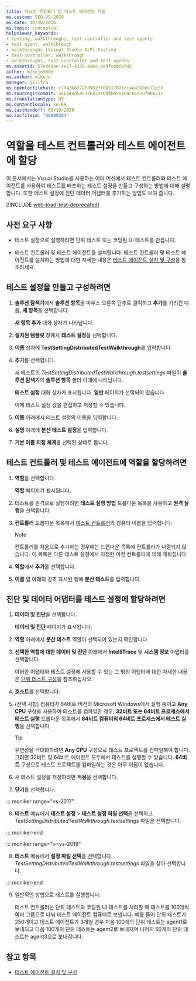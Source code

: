 ```yaml
---
title: 테스트 컨트롤러 및 테스트 에이전트 역할
ms.custom: SEO-VS-2020
ms.date: 10/20/2016
ms.topic: conceptual
helpviewer_keywords:
- testing, walkthroughs, test controller and test agents
- test agent, walkthrough
- walkthroughs [Visual Studio ALM] testing
- test controller, walkthrough
- walkthroughs, test controller and test agents
ms.assetid: 57ed43ae-4e67-4139-8aec-3e9fceb0a745
author: mikejo5000
ms.author: mikejo
manager: jillfra
ms.openlocfilehash: c7f4360772f3962ff60517071dcae4318dc71e56
ms.sourcegitcommit: 566144d59c376474c09bbb55164c01d70f4b621c
ms.translationtype: HT
ms.contentlocale: ko-KR
ms.lasthandoff: 09/19/2020
ms.locfileid: "90809304"
---
```

# <a name="assign-roles-to-a-test-controller-and-test-agent"></a>역할을 테스트 컨트롤러와 테스트 에이전트에 할당

이 문서에서는 Visual Studio를 사용하는 여러 머신에서 테스트 컨트롤러와 테스트 에이전트를 사용하여 테스트를 배포하는 테스트 설정을 만들고 구성하는 방법에 대해 설명합니다. 또한 테스트 설정에 진단 데이터 어댑터를 추가하는 방법도 보여 줍니다.

[!INCLUDE [web-load-test-deprecated](includes/web-load-test-deprecated.md)]

## <a name="prerequisites"></a>사전 요구 사항

- 테스트 설정으로 실행하려면 단위 테스트 또는 코딩된 UI 테스트를 만듭니다.

- 테스트 컨트롤러 및 테스트 에이전트를 설치합니다. 테스트 컨트롤러 및 테스트 에이전트를 설치하는 방법에 대한 자세한 내용은 [테스트 에이전트 설치 및 구성](../test/lab-management/install-configure-test-agents.md)을 참조하세요.

## <a name="to-create-and-configure-a-test-setting"></a>테스트 설정을 만들고 구성하려면

1. **솔루션 탐색기**에서 **솔루션 항목**을 마우스 오른쪽 단추로 클릭하고 **추가**를 가리킨 다음, **새 항목**을 선택합니다.

     **새 항목 추가** 대화 상자가 나타납니다.

2. **설치된 템플릿** 창에서 **테스트 설정**을 선택합니다.

3. **이름** 상자에 **TestSettingDistributedTestWalkthrough**를 입력합니다.

4. **추가**를 선택합니다.

     새 테스트의 *TestSettingDistributedTestWalkthrough.testsettings* 파일이 **솔루션 탐색기**의 **솔루션 항목** 폴더 아래에 나타납니다.

     **테스트 설정** 대화 상자가 표시됩니다. **일반** 페이지가 선택되어 있습니다.

     이제 테스트 설정 값을 편집하고 저장할 수 있습니다.

5. **이름** 아래에서 테스트 설정의 이름을 입력합니다.

6. **설명** 아래에 **분산 테스트 설정**을 입력합니다.

7. **기본 이름 지정 체계**를 선택된 상태로 둡니다.

## <a name="to-assign-roles-to-a-test-controller-and-test-agents"></a>테스트 컨트롤러 및 테스트 에이전트에 역할을 할당하려면

1. **역할**을 선택합니다.

     **역할** 페이지가 표시됩니다.

2. 테스트를 원격으로 실행하려면 **테스트 실행 방법** 드롭다운 목록을 사용하고 **원격 실행**을 선택합니다.

3. **컨트롤러** 드롭다운 목록에서 [테스트 컨트롤러](../test/lab-management/install-configure-test-agents.md)의 컴퓨터 이름을 입력합니다.

    > [!NOTE]
    > 컨트롤러를 처음으로 추가하는 경우에는 드롭다운 목록에 컨트롤러가 나열되지 않습니다. 이 목록은 다른 테스트 설정에서 지정한 이전 컨트롤러에 의해 채워집니다.

4. **역할**에서 **추가**를 선택합니다.

5. **이름** 열 아래의 강조 표시된 행에 **분산 테스트**를 입력합니다.

## <a name="to-assign-a-diagnostic-and-data-adapter-to-your-test-setting"></a>진단 및 데이터 어댑터를 테스트 설정에 할당하려면

1. **데이터 및 진단**을 선택합니다.

     **데이터 및 진단** 페이지가 표시됩니다.

2. **역할** 아래에서 **분산 테스트** 역할이 선택되어 있는지 확인합니다.

3. **선택한 역할에 대한 데이터 및 진단** 아래에서 **IntelliTrace** 및 **시스템 정보** 어댑터를 선택합니다.

     이러한 어댑터와 테스트 설정에 사용할 수 있는 그 밖의 어댑터에 대한 자세한 내용은 [단위 테스트 구성](../test/configure-unit-tests-by-using-a-dot-runsettings-file.md)을 참조하십시오.

4. **호스트**를 선택합니다.

5. (선택 사항) 컴퓨터가 64비트 버전의 Microsoft Windows에서 실행 중이고 **Any CPU** 구성을 사용하여 테스트를 컴파일한 경우, **32비트 또는 64비트 프로세스에서 테스트 실행** 드롭다운 목록에서 **64비트 컴퓨터의 64비트 프로세스에서 테스트 실행**을 선택합니다.

    > [!TIP]
    > 유연성을 극대화하려면 **Any CPU** 구성으로 테스트 프로젝트를 컴파일해야 합니다. 그러면 32비트 및 64비트 에이전트 모두에서 테스트를 실행할 수 있습니다. **64비트** 구성으로 테스트 프로젝트를 컴파일하는 것은 아무 이점이 없습니다.

6. 새 테스트 설정을 저장하려면 **적용**을 선택합니다.

7. **닫기**를 선택합니다.

::: moniker range="vs-2017"

8. **테스트** 메뉴에서 **테스트 설정** > **테스트 설정 파일 선택**을 선택하고 *TestSettingDistributedTestWalkthrough.testsettings* 파일을 선택합니다.

::: moniker-end

::: moniker range=">=vs-2019"

8. **테스트** 메뉴에서 **설정 파일 선택**을 선택합니다. *TestSettingDistributedTestWalkthrough.testsettings* 파일을 찾아 선택합니다.

::: moniker-end

9. 일반적인 방법으로 테스트를 실행합니다.

     테스트 컨트롤러는 단위 테스트와 코딩된 UI 테스트를 처리할 때 테스트를 100개씩 여러 그룹으로 나눠 테스트 에이전트 컴퓨터로 보냅니다. 예를 들어 단위 테스트가 250개이고 테스트 에이전트가 3개일 경우 처음 100개의 단위 테스트는 agent1로 보내지고 다음 100개의 단위 테스트는 agent2로 보내지며 나머지 50개의 단위 테스트는 agent3으로 보내집니다.

## <a name="see-also"></a>참고 항목

- [테스트 에이전트 설치 및 구성](../test/lab-management/install-configure-test-agents.md)

